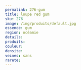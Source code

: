```yaml
---
permalink: 276-gum
title: loupe red gum
sku: 276
image: /img/produits/default.jpg
essence: gum
region: océanie
details: 
produits:
couleur: 
densite: 
veines: sans
rarete: 
---
```


